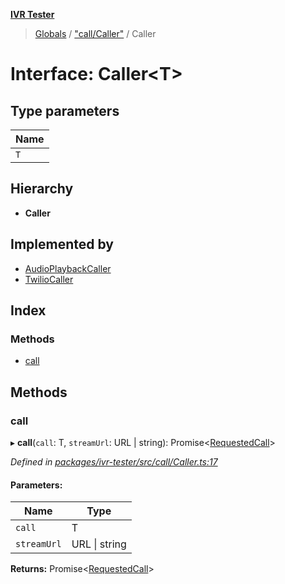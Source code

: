 **[IVR Tester](../README.md)**

> [Globals](../README.md) / ["call/Caller"](../modules/_call_caller_.md) / Caller

# Interface: Caller\<T>

## Type parameters

Name |
------ |
`T` |

## Hierarchy

* **Caller**

## Implemented by

* [AudioPlaybackCaller](../classes/_call_audioplaybackcaller_.audioplaybackcaller.md)
* [TwilioCaller](../classes/_call_twiliocaller_.twiliocaller.md)

## Index

### Methods

* [call](_call_caller_.caller.md#call)

## Methods

### call

▸ **call**(`call`: T, `streamUrl`: URL \| string): Promise\<[RequestedCall](../modules/_call_caller_.md#requestedcall)>

*Defined in [packages/ivr-tester/src/call/Caller.ts:17](https://github.com/SketchingDev/ivr-tester/blob/e17074e/packages/ivr-tester/src/call/Caller.ts#L17)*

#### Parameters:

Name | Type |
------ | ------ |
`call` | T |
`streamUrl` | URL \| string |

**Returns:** Promise\<[RequestedCall](../modules/_call_caller_.md#requestedcall)>
